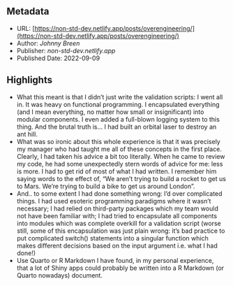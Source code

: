 ## Metadata

* URL: [https://non-std-dev.netlify.app/posts/overengineering/](https://non-std-dev.netlify.app/posts/overengineering/)
* Author: *Johnny Breen*
* Publisher: *non-std-dev.netlify.app*
* Published Date: 2022-09-09

## Highlights

* What this meant is that I didn’t just write the validation scripts: I went all in. It was heavy on functional programming. I encapsulated everything (and I mean everything, no matter how small or insignificant) into modular components. I even added a full-blown logging system to this thing. And the brutal truth is… I had built an orbital laser to destroy an ant hill.
* What was so ironic about this whole experience is that it was precisely my manager who had taught me all of these concepts in the first place. Clearly, I had taken his advice a bit too literally. When he came to review my code, he had some unexpectedly stern words of advice for me: less is more. I had to get rid of most of what I had written. I remember him saying words to the effect of, “We aren’t trying to build a rocket to get us to Mars. We’re trying to build a bike to get us around London”.
* And.. to some extent I had done something wrong: I’d over complicated things. I had used esoteric programming paradigms where it wasn’t necessary; I had relied on third-party packages which my team would not have been familiar with; I had tried to encapsulate all components into modules which was complete overkill for a validation script (worse still, some of this encapsulation was just plain wrong: it’s bad practice to put complicated switch() statements into a singular function which makes different decisions based on the input argument i.e. what I had done!)
* Use Quarto or R Markdown I have found, in my personal experience, that a lot of Shiny apps could probably be written into a R Markdown (or Quarto nowadays) document.
